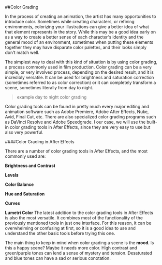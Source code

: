 ##Color Grading

In the process of creating an animation, the artist has many opportunities to introduce color. Sometimes while creating characters, or refining environments, colorizing your illustrations can give a better idea of what that element represents in the story. While this may be a good idea early on as a way to create a better sense of each character's identity and the general mood of an environment, sometimes when putting these elements together they may have disparate color palettes, and their looks simply don't match well.

The simplest way to deal with this kind of situation is by using color grading, a process commonly used in film production. Color grading can be a very simple, or very involved process, depending on the desired result, and it is incredibly versatile. It can be used for brightness and saturation correction (sometimes referred to as color correction) or it can completely transform a scene, sometimes literally from day to night.

>example day to night color grading

Color grading tools can be found in pretty much every major editing and animation software such as Adobe Premiere, Adobe After Effects, Nuke, Avid, Final Cut, etc. There are also specialized color grading programs such as DaVinci Resolve and Adobe Speedgrade. I our case, we will use the built-in color grading tools in After Effects, since they are very easy to use but also very powerful.

####Color Grading in After Effects

There are a number of color grading tools in After Effects, and the most commonly used are:

**Brightness and Contrast**



**Levels**

**Color Balance**

**Hue and Saturation**

**Curves**

**Lumetri Color**
The latest addition to the color grading tools in After Effects is also the most versatile. It combines most of the functionality of the previously mentioned tools in just one interface. For this reason, it can be overwhelming or confusing at first, so it is a good idea to use and understand the other basic tools before trying this one.

The main thing to keep in mind when color grading a scene is the **mood**. Is this a happy scene? Maybe it needs more color. High contrast and green/purple tones can lend a sense of mystery and tension. Desaturated and blue tones can have a sad or serious conotation.